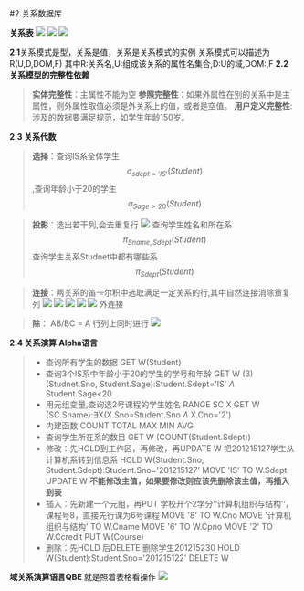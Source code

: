 #2.关系数据库

**关系表**
![](../../pics/Student.png)
![](../../pics/Course.png)
![](../../pics/SC.png)

**2.1**关系模式是型，关系是值，关系是关系模式的实例
关系模式可以描述为 R(U,D,DOM,F)
其中R:关系名,U:组成该关系的属性名集合,D:U的域,DOM:,F
**2.2 关系模型的完整性依赖**
>**实体完整性**：主属性不能为空
**参照完整性**：如果外属性在别的关系中是主属性，则外属性取值必须是外关系上的值，或者是空值。
**用户定义完整性**: 涉及的数据要满足规范，如学生年龄150岁。

**2.3 关系代数**
>**选择**：查询IS系全体学生$$\sigma_{sdept='IS'}(Student)$$,查询年龄小于20的学生$$\sigma_{Sage>20}(Student)$$

>**投影**：选出若干列,会去重复行
![](../../pics/投影.png)
查询学生姓名和所在系
$$\pi_{Sname,Sdept}(Student)$$
查询学生关系Studnet中都有哪些系
$$\pi_{Sdept}(Student)$$

>**连接**：两关系的笛卡尔积中选取满足一定关系的行,其中自然连接消除重复列
![](../../pics/连接.png)
![](../../pics/连接_1.png)
![](../../pics/连接_2.png)
![](../../pics/连接_3.png)
![](../../pics/连接_4.png)
外连接

>**除**：
AB/BC = A
行列上同时进行
![](../../pics/除.png)

**2.4 关系演算**
**Alpha语言**
>- 查询所有学生的数据 GET W(Student)
>- 查询3个IS系中年龄小于20的学生的学号和年龄
GET W (3) (Studnet.Sno, Student.Sage):Student.Sdept='IS' $\Lambda$ Student.Sage<20
> - 用元组变量,查询选2号课程的学生姓名
> RANGE SC X
> GET W (SC.Sname):$\exists$X(X.Sno=Student.Sno $\Lambda$ X.Cno='2') 
> - 内建函数 COUNT TOTAL MAX MIN AVG
> - 查询学生所在系的数目
>   GET W (COUNT(Student.Sdept))
> - 修改：先HOLD到工作区，再修改，再UPDATE W
> 把201215127学生从计算机系转到信息系
> HOLD W(Student.Sno, Student.Sdept):Student.Sno='201215127'
> MOVE 'IS' TO W.Sdept
> UPDATE W
> **不能修改主值，如果要修改则应该先删除该主值，再插入到表**
> - 插入：先新建一个元组，再PUT
> 学校开个2学分’‘计算机组织与结构’‘，课程号8，直接先行课为6号课程
> MOVE '8' TO W.Cno
> MOVE '计算机组织与结构' TO W.Cname
> MOVE '6' TO W.Cpno
> MOVE '2' TO W.Ccredit
> PUT W(Course)
> - 删除：先HOLD 后DELETE
> 删除学生201215230
> HOLD W(Student):Student.Sno='201215122'
> DELETE W

**域关系演算语言QBE**
就是照着表格看操作
![](../../pics/QBE.png)


